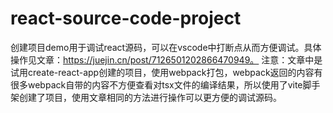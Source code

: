 # react-source-code-project
创建项目demo用于调试react源码，可以在vscode中打断点从而方便调试。具体操作见文章：https://juejin.cn/post/7126501202866470949。
注意：文章中是试用create-react-app创建的项目，使用webpack打包，webpack返回的内容有很多webpack自带的内容不方便查看对tsx文件的编译结果，所以使用了vite脚手架创建了项目，使用文章相同的方法进行操作可以更方便的调试源码。
